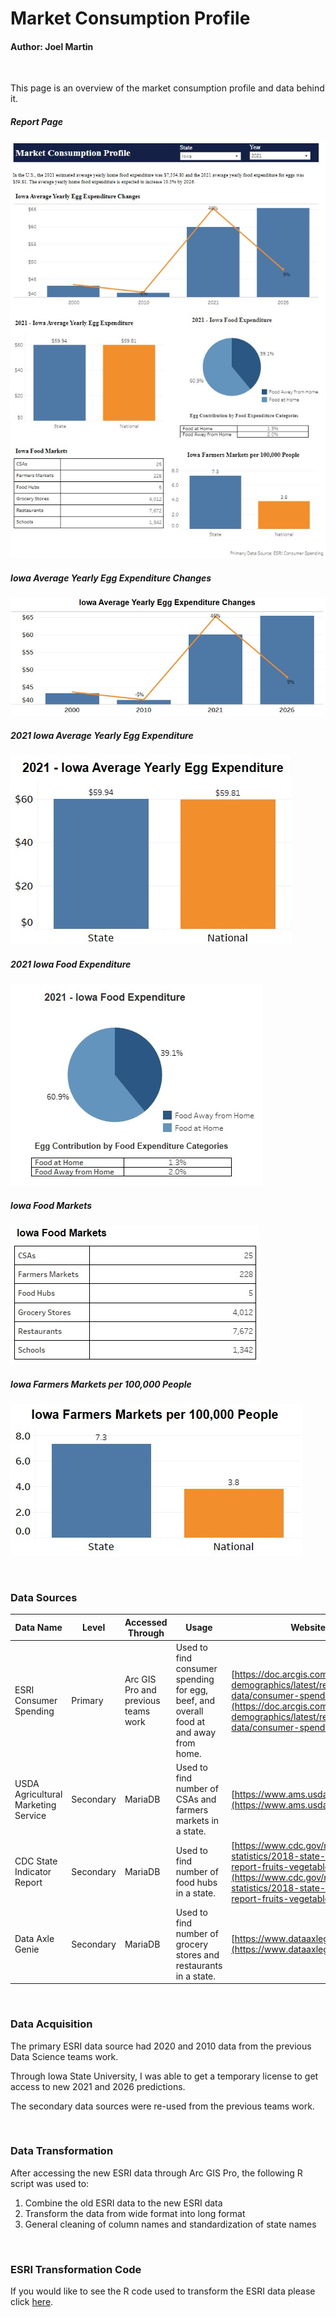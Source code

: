 # Market Consumption Profile

#### Author: Joel Martin

<br>

This page is an overview of the market consumption profile and data behind it.

##### Report Page

![Market Consumption Page](Images/Market_Consumption_Page.jpg)

##### Iowa Average Yearly Egg Expenditure Changes

![Average Yearly Egg Expenditure Changes](Images/Average_Yearly_Egg_Expenditure_Changes.jpg)

##### 2021 Iowa Average Yearly Egg Expenditure

![2021 Iowa Average Yearly Egg Expenditure](Images/2021_Iowa_Average_Yearly_Egg_Expenditure.jpg)

##### 2021 Iowa Food Expenditure

![2021 Iowa Food Expenditure](Images/2021_Iowa_Food_Expenditure.jpg)

##### Iowa Food Markets

![Iowa Food Markets](Images/Iowa_Food_Markets.jpg)

##### Iowa Farmers Markets per 100,000 People

![Iowa Farmers Markets per 100,000 People](Images/Iowa_Farmers_Markets.jpg)

<br>

### Data Sources

| Data Name                           | Level     | Accessed Through                    | Usage                                                                                 | Website                                                                                                                                                                                              |
|-------------------------------------|-----------|-------------------------------------|---------------------------------------------------------------------------------------|------------------------------------------------------------------------------------------------------------------------------------------------------------------------------------------------------|
| ESRI Consumer Spending              | Primary   | Arc GIS Pro and previous teams work | Used to find consumer spending for egg, beef, and overall food at and away from home. | [https://doc.arcgis.com/en/esri-demographics/latest/regional-data/consumer-spending.htm](https://doc.arcgis.com/en/esri-demographics/latest/regional-data/consumer-spending.htm)                     |
| USDA Agricultural Marketing Service | Secondary | MariaDB                             | Used to find number of CSAs and farmers markets in a state.                           | [https://www.ams.usda.gov/](https://www.ams.usda.gov/)                                                                                                                                               |
| CDC State Indicator Report          | Secondary | MariaDB                             | Used to find number of food hubs in a state.                                          | [https://www.cdc.gov/nutrition/data-statistics/2018-state-indicator-report-fruits-vegetables.html](https://www.cdc.gov/nutrition/data-statistics/2018-state-indicator-report-fruits-vegetables.html) |
| Data Axle Genie                     | Secondary | MariaDB                             | Used to find number of grocery stores and restaurants in a state.                     | [https://www.dataaxlegenie.com/](https://www.dataaxlegenie.com/)                                                                                                                                     |

<br>

### Data Acquisition

The primary ESRI data source had 2020 and 2010 data from the previous Data Science teams work.

Through Iowa State University, I was able to get a temporary license to get access to new 2021 and 2026 predictions.

The secondary data sources were re-used from the previous teams work.

<br>

### Data Transformation

After accessing the new ESRI data through Arc GIS Pro, the following R script was used to: 

1. Combine the old ESRI data to the new ESRI data
2. Transform the data from wide format into long format
3. General cleaning of column names and standardization of state names

<br>

### ESRI Transformation Code

If you would like to see the R code used to transform the ESRI data please click [here](https://github.com/DSPG-2022/AgMRC-Commodities/blob/main/Joel_Martin/esri_data_cleaning_and_transformation_to_wide_and_long.R).